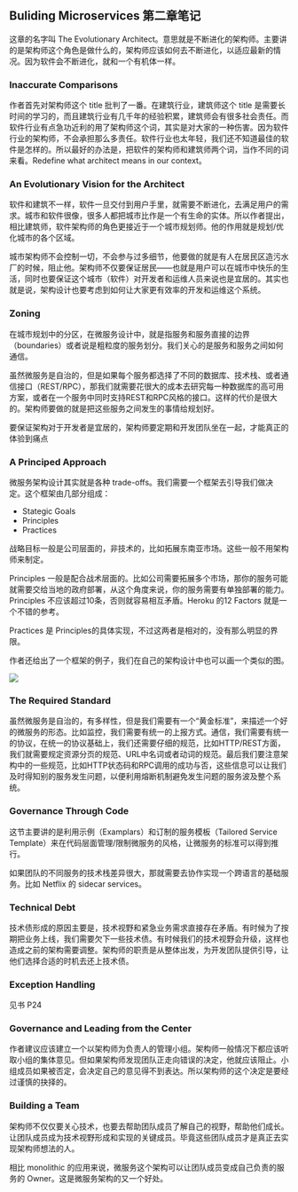 ## Buliding Microservices 第二章笔记

这章的名字叫 The Evolutionary Architect。意思就是不断进化的架构师。主要讲的是架构师这个角色是做什么的，架构师应该如何去不断进化，以适应最新的情况。因为软件会不断进化，就和一个有机体一样。

### Inaccurate Comparisons

作者首先对架构师这个 title 批判了一番。在建筑行业，建筑师这个 title 是需要长时间的学习的，而且建筑行业有几千年的经验积累，建筑师会有很多社会责任。而软件行业有点急功近利的用了架构师这个词，其实是对大家的一种伤害。因为软件行业的架构师，不会承担那么多责任。软件行业也太年轻，我们还不知道最佳的软件是怎样的。所以最好的办法是，把软件的架构师和建筑师两个词，当作不同的词来看。Redefine what architect means in our context。

### An Evolutionary Vision for the Architect

软件和建筑不一样，软件一旦交付到用户手里，就需要不断进化，去满足用户的需求。城市和软件很像，很多人都把城市比作是一个有生命的实体。所以作者提出，相比建筑师，软件架构师的角色更接近于一个城市规划师。他的作用就是规划/优化城市的各个区域。

城市架构师不会控制一切，不会参与过多细节，他要做的就是有人在居民区造污水厂的时候，阻止他。架构师不仅要保证居民——也就是用户可以在城市中快乐的生活，同时也要保证这个城市（软件）对开发者和运维人员来说也是宜居的。其实也就是说，架构设计也要考虑到如何让大家更有效率的开发和运维这个系统。

### Zoning

在城市规划中的分区，在微服务设计中，就是指服务和服务直接的边界（boundaries）或者说是粗粒度的服务划分。我们关心的是服务和服务之间如何通信。

虽然微服务是自治的，但是如果每个服务都选择了不同的数据库、技术栈、或者通信接口（REST/RPC），那我们就需要花很大的成本去研究每一种数据库的高可用方案，或者在一个服务中同时支持REST和RPC风格的接口。这样的代价是很大的。架构师要做的就是把这些服务之间发生的事情给规划好。

要保证架构对于开发者是宜居的，架构师要定期和开发团队坐在一起，才能真正的体验到痛点

### A Principed Approach

微服务架构设计其实就是各种 trade-offs。我们需要一个框架去引导我们做决定。这个框架由几部分组成：

+ Stategic Goals
+ Principles
+ Practices

战略目标一般是公司层面的，非技术的，比如拓展东南亚市场。这些一般不用架构师来制定。

Principles 一般是配合战术层面的。比如公司需要拓展多个市场，那你的服务可能就需要交给当地的政府部署，从这个角度来说，你的服务需要有单独部署的能力。Principles 不应该超过10条，否则就容易相互矛盾。Heroku 的12 Factors
 就是一个不错的参考。

Practices 是 Principles的具体实现，不过这两者是相对的，没有那么明显的界限。

作者还给出了一个框架的例子，我们在自己的架构设计中也可以画一个类似的图。

![](http://wx4.sinaimg.cn/large/64c45edcgy1fr0acez3hwj215t0v1jwl.jpg)


### The Required Standard

虽然微服务是自治的，有多样性，但是我们需要有一个“黄金标准”，来描述一个好的微服务的形态。比如监控，我们需要有统一的上报方式。通信，我们需要有统一的协议，在统一的协议基础上，我们还需要仔细的规范，比如HTTP/REST方面，我们就需要规定资源分页的规范、URL中名词或者动词的规范。最后我们要注意架构中的一些规范，比如HTTP状态码和RPC调用的成功与否，这些信息可以让我们及时得知别的服务发生问题，以便利用熔断机制避免发生问题的服务波及整个系统。

### Governance Through Code

这节主要讲的是利用示例（Examplars）和订制的服务模板（Tailored Service Template）来在代码层面管理/限制微服务的风格，让微服务的标准可以得到推行。

如果团队的不同服务的技术栈差异很大，那就需要去协作实现一个跨语言的基础服务。比如 Netflix 的 sidecar services。

### Technical Debt

技术债形成的原因主要是，技术视野和紧急业务需求直接存在矛盾。有时候为了按期把业务上线，我们需要欠下一些技术债。有时候我们的技术视野会升级，这样也造成之前的架构需要调整。架构师的职责是从整体出发，为开发团队提供引导，让他们选择合适的时机去还上技术债。

### Exception Handling

见书 P24

### Governance and Leading from the Center

作者建议应该建立一个以架构师为负责人的管理小组。架构师一般情况下都应该听取小组的集体意见。但如果架构师发现团队正走向错误的决定，他就应该阻止。小组成员如果被否定，会决定自己的意见得不到表达。所以架构师的这个决定是要经过谨慎的抉择的。

### Building a Team

架构师不仅仅要关心技术，也要去帮助团队成员了解自己的视野，帮助他们成长。让团队成员成为技术视野形成和实现的关键成员。毕竟这些团队成员才是真正去实现架构师想法的人。

相比 monolithic 的应用来说，微服务这个架构可以让团队成员变成自己负责的服务的 Owner。这是微服务架构的又一个好处。

